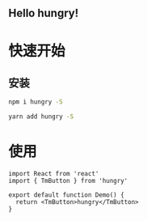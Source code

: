 
## Hello hungry!
# 快速开始

## 安装
```bash
npm i hungry -S

yarn add hungry -S
```

# 使用

```tsx
import React from 'react'
import { TmButton } from 'hungry'

export default function Demo() {
  return <TmButton>hungry</TmButton>
}
```